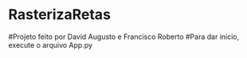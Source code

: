 # RasterizaRetas
#Projeto feito por David Augusto e Francisco Roberto
#Para dar início, execute o arquivo App.py

